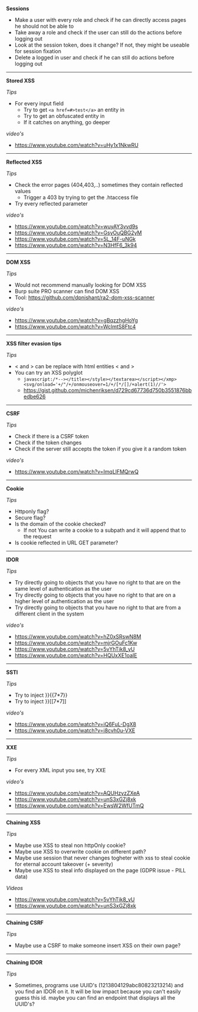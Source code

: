 **Sessions**

- Make a user with every role and check if he can directly access pages he should not be able to
- Take away a role and check if the user can still do the actions before logging out
- Look at the session token, does it change? If not, they might be useable for session fixation
- Delete a logged in user and check if he can still do actions before logging out

--------

**Stored XSS**

*Tips*
- For every input field
	- Try to get ```<a href=#>test</a>``` an entity in
	- Try to get an obfuscated entity in
	- If it catches on anything, go deeper

*video's*
- https://www.youtube.com/watch?v=uHy1x1NkwRU

--------
	
**Reflected XSS**

*Tips*
- Check the error pages (404,403,..) sometimes they contain reflected values
	- Trigger a 403 by trying to get the .htaccess file
- Try every reflected parameter

*video's*
- https://www.youtube.com/watch?v=wuyAY3vvd9s
- https://www.youtube.com/watch?v=GsyOuQBG2yM
- https://www.youtube.com/watch?v=5L_14F-uNGk
- https://www.youtube.com/watch?v=N3HfF6_3k94

--------

**DOM XSS**

*Tips*
- Would not recommend manually looking for DOM XSS
- Burp suite PRO scanner can find DOM XSS
- Tool: https://github.com/dpnishant/ra2-dom-xss-scanner

*video's*
- https://www.youtube.com/watch?v=gBqzzhgHoYg
- https://www.youtube.com/watch?v=WclmtS8Ftc4

--------

**XSS filter evasion tips**

*Tips*
- < and > can be replace with html entities &lt; and &gt;
- You can try an XSS polyglot
	- ```javascript:/*--></title></style></textarea></script></xmp><svg/onload='+/"/+/onmouseover=1/+/[*/[]/+alert(1)//'>```
	- https://gist.github.com/michenriksen/d729cd67736d750b3551876bbedbe626
	
	
--------

**CSRF**

*Tips*
- Check if there is a CSRF token
- Check if the token changes
- Check if the server still accepts the token if you give it a random token

*video's*
- https://www.youtube.com/watch?v=ImqLlFMQrwQ

--------

**Cookie**

*Tips*
- Httponly flag?
- Secure flag?
- Is the domain of the cookie checked? 
	- If not You can write a cookie to a subpath and it will append that to the request
- Is cookie reflected in URL GET parameter?

--------

**IDOR**

*Tips*
- Try directly going to objects that you have no right to that are on the same level of authentication as the user
- Try directly going to objects that you have no right to that are on a higher level of authentication as the user
- Try directly going to objects that you have no right to that are from a different client in the system

*video's*
- https://www.youtube.com/watch?v=hZ0xSRswN8M
- https://www.youtube.com/watch?v=mjrGOuFc1Kw
- https://www.youtube.com/watch?v=5vYhTik8_yU
- https://www.youtube.com/watch?v=HQUxXE1oaIE

--------

**SSTI**

*Tips*
- Try to inject }}{{7*7}}
- Try to inject }}[[7*7]]

*video's*
- https://www.youtube.com/watch?v=iQ6FuL-DgX8
- https://www.youtube.com/watch?v=i8cvh0u-VXE

--------

**XXE**

*Tips*
- For every XML input you see, try XXE

*video's*
- https://www.youtube.com/watch?v=AQUHzyzZXeA
- https://www.youtube.com/watch?v=unS3xGZj8xk
- https://www.youtube.com/watch?v=EwsW2WfUTmQ

--------

**Chaining XSS**

*Tips*
- Maybe use XSS to steal non httpOnly cookie?
- Maybe use XSS to overwrite cookie on different path?
- Maybe use session that never changes togheter with xss to steal cookie for eternal account takeover (+ severity)
- Maybe use XSS to steal info displayed on the page (GDPR issue - PILL data)

*Videos*
- https://www.youtube.com/watch?v=5vYhTik8_yU
- https://www.youtube.com/watch?v=unS3xGZj8xk

--------

**Chaining CSRF**

*Tips*
- Maybe use a CSRF to make someone insert XSS on their own page?

--------

**Chaining IDOR**

*Tips*
- Sometimes, programs use UUID's (1213804129abc80823213214) and you find an IDOR on it. It will be low impact because you can't easily guess this id. maybe you can find an endpoint that displays all the UUID's? 
